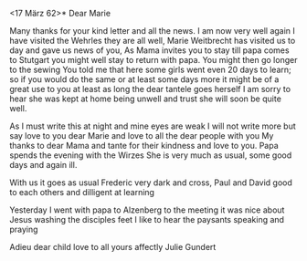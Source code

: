  <17 März 62>*
Dear Marie

Many thanks for your kind letter and all the news. I am now very well again I have visited the Wehrles they are all well, Marie Weitbrecht has visited us to day and gave us news of you, As Mama invites you to stay till papa comes to Stutgart you might well stay to return with papa. You might then go longer to the sewing You told me that here some girls went even 20 days to learn; so if you would do the same or at least some days more it might be of a great use to you at least as long the dear tantele goes herself I am sorry to hear she was kept at home being unwell and trust she will soon be quite well.

As I must write this at night and mine eyes are weak I will not write more but say love to you dear Marie and love to all the dear people with you My thanks to dear Mama and tante for their kindness and love to you. 
Papa spends the evening with the Wirzes She is very much as usual, some good days and again ill.

With us it goes as usual Frederic very dark and cross, Paul and David good to each others and dilligent at learning

Yesterday I went with papa to Alzenberg to the meeting it was nice about Jesus washing the disciples feet I like to hear the paysants speaking and praying

Adieu dear child love to all yours affectly
 Julie Gundert

